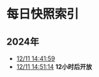 # 每日快照索引

## 2024年

- [12/11 14:41:59](202412/1114.md)
- [12/11 14:51:14](202412/1114.md) **12小时后开放**
